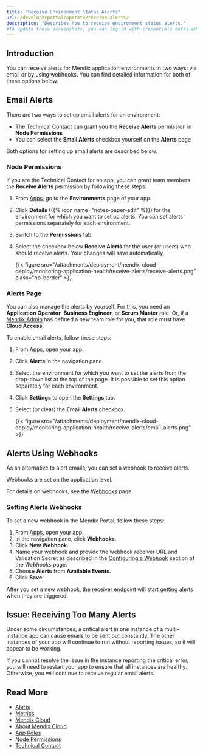 ```yaml
---
title: "Receive Environment Status Alerts"
url: /developerportal/operate/receive-alerts/
description: "Describes how to receive environment status alerts."
#To update these screenshots, you can log in with credentials detailed in How to Update Screenshots Using Team Apps.
---
```


## Introduction

You can receive alerts for Mendix application environments in two ways: via email or by using webhooks. You can find detailed information for both of these options below.

## Email Alerts

There are two ways to set up email alerts for an environment:

* The Technical Contact can grant you the **Receive Alerts** permission in **Node Permissions**
* You can select the **Email Alerts** checkbox yourself on the **Alerts** page

Both options for setting up email alerts are described below.

### Node Permissions  

If you are the Technical Contact for an app, you can grant team members the **Receive Alerts** permission by following these steps:

1. From [Apps](https://sprintr.home.mendix.com), go to the **Environments** page of your app.
1. Click **Details** ({{% icon name="notes-paper-edit" %}}) for the environment for which you want to set up alerts. You can set alerts permissions separately for each environment.
1. Switch to the **Permissions** tab.
1. Select the checkbox below **Receive Alerts** for the user (or users) who should receive alerts. Your changes will save automatically.

    {{< figure src="/attachments/deployment/mendix-cloud-deploy/monitoring-application-health/receive-alerts/receive-alerts.png" class="no-border" >}}

### Alerts Page

You can also manage the alerts by yourself. For this, you need an **Application Operator**, **Business Engineer**, or **Scrum Master** role. Or, if a [Mendix Admin](/control-center/members/) has defined a new team role for you, that role must have **Cloud Access**.

To enable email alerts, follow these steps:

1. From [Apps](https://sprintr.home.mendix.com), open your app.
1. Click **Alerts** in the navigation pane.
1. Select the environment for which you want to set the alerts from the drop-down list at the top of the page. It is possible to set this option separately for each environment.
1. Click **Settings** to open the **Settings** tab.
1. Select (or clear) the **Email Alerts** checkbox.

    {{< figure src="/attachments/deployment/mendix-cloud-deploy/monitoring-application-health/receive-alerts/email-alerts.png" >}}

## Alerts Using Webhooks 

As an alternative to alert emails, you can set a webhook to receive alerts.

Webhooks are set on the application level.

For details on webhooks, see the [Webhooks](/developerportal/deploy/webhooks/) page.

### Setting Alerts Webhooks

To set a new webhook in the Mendix Portal, follow these steps:

1. From [Apps](https://sprintr.home.mendix.com), open your app.
1. In the navigation pane, click **Webhooks**.
1. Click **New Webhook**.
1. Name your webhook and provide the webhook receiver URL and Validation Secret as described in the [Configuring a Webhook](/developerportal/deploy/webhooks/#setting-up) section of the *Webhooks* page.
1. Choose **Alerts** from **Available Events**.
1. Click **Save**.

After you set a new webhook, the receiver endpoint will start getting alerts when they are triggered. 

## Issue: Receiving Too Many Alerts

Under some circumstances, a critical alert in one instance of a multi-instance app can cause emails to be sent out constantly. The other instances of your app will continue to run without reporting issues, so it will appear to be working.

If you cannot resolve the issue in the instance reporting the critical error, you will need to restart your app to ensure that all instances are healthy. Otherwise, you will continue to receive regular email alerts.

## Read More

* [Alerts](/developerportal/operate/monitoring-application-health/)
* [Metrics](/developerportal/operate/metrics/)
* [Mendix Cloud](/developerportal/deploy/mendix-cloud-deploy/)
* [About Mendix Cloud](/developerportal/deploy/mxcloudv4/)
* [App Roles](/developerportal/general/app-roles/)
* [Node Permissions](/developerportal/deploy/node-permissions/) 
* [Technical Contact](/developerportal/general/app-roles/#technical-contact)

